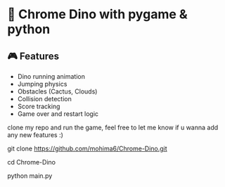 # 🦖 Chrome Dino with pygame & python

## 🎮 Features

- Dino running animation
- Jumping physics
- Obstacles (Cactus, Clouds)
- Collision detection
- Score tracking
- Game over and restart logic

clone my repo and run the game, feel free to let me know if u wanna add any new features :)

git clone https://github.com/mohima6/Chrome-Dino.git

cd Chrome-Dino

python main.py
